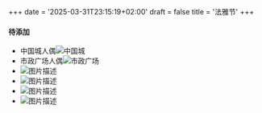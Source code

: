 +++ 
date = '2025-03-31T23:15:19+02:00' 
draft = false 
title = '法雅节' 
+++ 

#### 待添加
- 中国城人偶![中国城](https://res.cloudinary.com/techjuan/image/upload/v1743671439/IMG_4026_zk5pxd.jpg)
- 市政广场人偶![市政广场](https://res.cloudinary.com/techjuan/image/upload/v1743671305/IMG_3994_rclkqv.jpg)
- ![图片描述](https://res.cloudinary.com/techjuan/image/upload/v1744054236/IMG_4030_fwp0vq.jpg)
- ![图片描述](https://res.cloudinary.com/techjuan/image/upload/v1744054324/IMG_4031_z2jm3p.jpg)
- ![图片描述](https://res.cloudinary.com/techjuan/image/upload/v1744054434/IMG_4033_i17wms.jpg)
- ![图片描述](https://res.cloudinary.com/techjuan/image/upload/v1744054511/IMG_4037_mvo5m4.jpg)